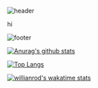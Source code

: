 ![header](https://capsule-render.vercel.app/api?text=Helloworld&animation=fadeIn)


hi



![footer](https://capsule-render.vercel.app/api?section=footer)


[![Anurag's github stats](https://github-readme-stats.vercel.app/api?username=parkchanjong&count_private=true&show_icons=true&theme=radical)](https://github.com/anuraghazra/github-readme-stats)


[![Top Langs](https://github-readme-stats.vercel.app/api/top-langs/?username=parkchanjong&count_private=true&show_icons=true&theme=radical&layout=compact)](https://github.com/anuraghazra/github-readme-stats)

[![willianrod's wakatime stats](https://github-readme-stats.vercel.app/api/wakatime?username=parkchanjong&layout=compact)](https://github.com/anuraghazra/github-readme-stats)
